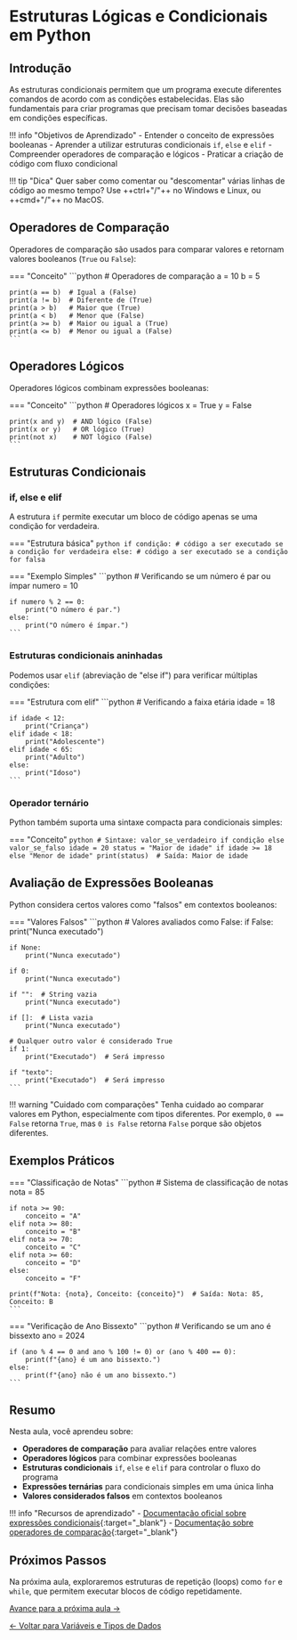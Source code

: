 # Estruturas Lógicas e Condicionais em Python

## Introdução

As estruturas condicionais permitem que um programa execute diferentes comandos de acordo com as condições estabelecidas. Elas são fundamentais para criar programas que precisam tomar decisões baseadas em condições específicas.

!!! info "Objetivos de Aprendizado"
    - Entender o conceito de expressões booleanas
    - Aprender a utilizar estruturas condicionais `if`, `else` e `elif`
    - Compreender operadores de comparação e lógicos
    - Praticar a criação de código com fluxo condicional

!!! tip "Dica"
    Quer saber como comentar ou "descomentar" várias linhas de código ao mesmo tempo? Use ++ctrl+"/"++ no Windows e Linux, ou ++cmd+"/"++ no MacOS.

## Operadores de Comparação

Operadores de comparação são usados para comparar valores e retornam valores booleanos (`True` ou `False`):

=== "Conceito"
    ```python
    # Operadores de comparação
    a = 10
    b = 5
    
    print(a == b)  # Igual a (False)
    print(a != b)  # Diferente de (True)
    print(a > b)   # Maior que (True)
    print(a < b)   # Menor que (False)
    print(a >= b)  # Maior ou igual a (True)
    print(a <= b)  # Menor ou igual a (False)
    ```

## Operadores Lógicos

Operadores lógicos combinam expressões booleanas:

=== "Conceito"
    ```python
    # Operadores lógicos
    x = True
    y = False
    
    print(x and y)  # AND lógico (False)
    print(x or y)   # OR lógico (True)
    print(not x)    # NOT lógico (False)
    ```

## Estruturas Condicionais

### if, else e elif

A estrutura `if` permite executar um bloco de código apenas se uma condição for verdadeira.

=== "Estrutura básica"
    ```python
    if condição:
        # código a ser executado se a condição for verdadeira
    else:
        # código a ser executado se a condição for falsa
    ```

=== "Exemplo Simples"
    ```python
    # Verificando se um número é par ou ímpar
    numero = 10
    
    if numero % 2 == 0:
        print("O número é par.")
    else:
        print("O número é ímpar.")
    ```

### Estruturas condicionais aninhadas

Podemos usar `elif` (abreviação de "else if") para verificar múltiplas condições:

=== "Estrutura com elif"
    ```python
    # Verificando a faixa etária
    idade = 18
    
    if idade < 12:
        print("Criança")
    elif idade < 18:
        print("Adolescente")
    elif idade < 65:
        print("Adulto")
    else:
        print("Idoso")
    ```

### Operador ternário

Python também suporta uma sintaxe compacta para condicionais simples:

=== "Conceito"
    ```python
    # Sintaxe: valor_se_verdadeiro if condição else valor_se_falso
    idade = 20
    status = "Maior de idade" if idade >= 18 else "Menor de idade"
    print(status)  # Saída: Maior de idade
    ```

## Avaliação de Expressões Booleanas

Python considera certos valores como "falsos" em contextos booleanos:

=== "Valores Falsos"
    ```python
    # Valores avaliados como False:
    if False:
        print("Nunca executado")
    
    if None:
        print("Nunca executado")
    
    if 0:
        print("Nunca executado")
    
    if "":  # String vazia
        print("Nunca executado")
    
    if []:  # Lista vazia
        print("Nunca executado")
    
    # Qualquer outro valor é considerado True
    if 1:
        print("Executado")  # Será impresso
    
    if "texto":
        print("Executado")  # Será impresso
    ```

!!! warning "Cuidado com comparações"
    Tenha cuidado ao comparar valores em Python, especialmente com tipos diferentes. Por exemplo, `0 == False` retorna `True`, mas `0 is False` retorna `False` porque são objetos diferentes.

## Exemplos Práticos

=== "Classificação de Notas"
    ```python
    # Sistema de classificação de notas
    nota = 85
    
    if nota >= 90:
        conceito = "A"
    elif nota >= 80:
        conceito = "B"
    elif nota >= 70:
        conceito = "C"
    elif nota >= 60:
        conceito = "D"
    else:
        conceito = "F"
    
    print(f"Nota: {nota}, Conceito: {conceito}")  # Saída: Nota: 85, Conceito: B
    ```

=== "Verificação de Ano Bissexto"
    ```python
    # Verificando se um ano é bissexto
    ano = 2024
    
    if (ano % 4 == 0 and ano % 100 != 0) or (ano % 400 == 0):
        print(f"{ano} é um ano bissexto.")
    else:
        print(f"{ano} não é um ano bissexto.")
    ```

## Resumo

Nesta aula, você aprendeu sobre:

- **Operadores de comparação** para avaliar relações entre valores
- **Operadores lógicos** para combinar expressões booleanas
- **Estruturas condicionais** `if`, `else` e `elif` para controlar o fluxo do programa
- **Expressões ternárias** para condicionais simples em uma única linha
- **Valores considerados falsos** em contextos booleanos

!!! info "Recursos de aprendizado"
    - [Documentação oficial sobre expressões condicionais](https://docs.python.org/3/tutorial/controlflow.html#if-statements){:target="_blank"}
    - [Documentação sobre operadores de comparação](https://docs.python.org/3/library/stdtypes.html#comparisons){:target="_blank"}

## Próximos Passos

Na próxima aula, exploraremos estruturas de repetição (loops) como `for` e `while`, que permitem executar blocos de código repetidamente.

[Avance para a próxima aula →](/trilhas/python/page-3)

[← Voltar para Variáveis e Tipos de Dados](/trilhas/python/page-1)

